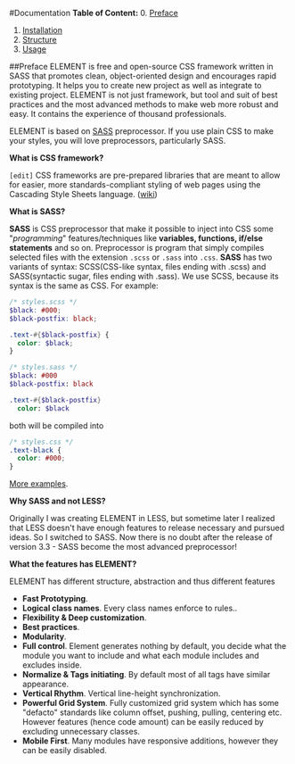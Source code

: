 #Documentation
**Table of Content:**
0. [Preface](https://github.com/kalopsia/element/blob/master/docs/0_preface.md)
1. [Installation](https://github.com/kalopsia/element/blob/master/docs/1_installation.md)
2. [Structure](https://github.com/kalopsia/element/blob/master/docs/2_structure.md)
3. [Usage](https://github.com/kalopsia/element/blob/master/docs/3_structure.md)

##Preface
ELEMENT is free and open-source CSS framework written in SASS that promotes clean, object-oriented design and encourages rapid prototyping. It helps you to create new project as well as integrate to existing project. ELEMENT is not just framework, but tool and suit of best practices and the most advanced methods to make web more robust and easy. It contains the experience of thousand professionals.

ELEMENT is based on [SASS](http://sass-lang.com/guide) preprocessor. If you use plain CSS to make your styles, you will love preprocessors, particularly SASS.

**What is CSS framework?**

`[edit]` CSS frameworks are pre-prepared libraries that are meant to allow for easier, more standards-compliant styling of web pages using the Cascading Style Sheets language. ([wiki](http://en.wikipedia.org/wiki/CSS_frameworks))

**What is SASS?**

**SASS** is CSS preprocessor that make it possible to inject into CSS some "*programming*" features/techniques like  **variables, functions, if/else statements** and so on. Preprocessor is program that simply compiles selected files with the extension ``.scss`` or ``.sass`` into ``.css``. **SASS** has two variants of syntax: SCSS(CSS-like syntax, files ending with .scss) and SASS(syntactic sugar, files ending with .sass). We use SCSS, because its syntax is the same as CSS. For example:
```SCSS
/* styles.scss */
$black: #000;
$black-postfix: black;

.text-#{$black-postfix} {
  color: $black;
}
```
```SASS
/* styles.sass */
$black: #000
$black-postfix: black

.text-#{$black-postfix}
  color: $black
```
both will be compiled into
```CSS
/* styles.css */
.text-black {
  color: #000;
}
```
[More examples](http://sass-lang.com/guide).

**Why SASS and not LESS?**

Originally I was creating ELEMENT in LESS, but sometime later I realized that LESS doesn't have enough features to release necessary and pursued ideas. So I switched to SASS. Now there is no doubt after the release of version 3.3 - SASS become the most advanced preprocessor!

**What the features has ELEMENT?**

ELEMENT has different structure, abstraction and thus different features
* **Fast Prototyping**.
* **Logical class names**. Every class names enforce to rules..
* **Flexibility & Deep customization**.
* **Best practices**.
* **Modularity**.
* **Full control**. Element generates nothing by default, you decide what the module you want to include and what each module includes and excludes inside.
* **Normalize & Tags initiating**. By default most of all tags have similar appearance.
* **Vertical Rhythm**. Vertical line-height synchronization.
* **Powerful Grid System**. Fully customized grid system which has some "defacto" standards like column offset, pushing, pulling, centering etc. However features (hence code amount) can be easily reduced by excluding unnecessary classes.
* **Mobile First**. Many modules have responsive additions, however they can be easily disabled.

